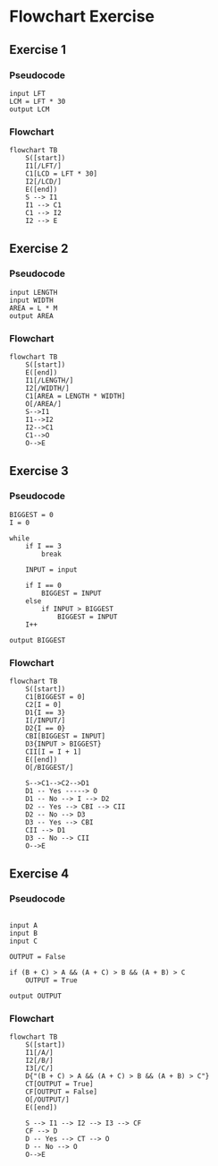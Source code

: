 # Flowchart Exercise

## Exercise 1

### Pseudocode


```
input LFT
LCM = LFT * 30
output LCM
```

### Flowchart

```mermaid
flowchart TB
    S([start])
    I1[/LFT/]
    C1[LCD = LFT * 30]
    I2[/LCD/]
    E([end])
    S --> I1
    I1 --> C1
    C1 --> I2
    I2 --> E
```

## Exercise 2

### Pseudocode

```
input LENGTH
input WIDTH
AREA = L * M
output AREA
```

### Flowchart

```mermaid
flowchart TB
    S([start])
    E([end])
    I1[/LENGTH/]
    I2[/WIDTH/]
    C1[AREA = LENGTH * WIDTH]
    O[/AREA/]
    S-->I1
    I1-->I2
    I2-->C1
    C1-->O
    O-->E
```

## Exercise 3

### Pseudocode

```
BIGGEST = 0
I = 0

while
    if I == 3
        break

    INPUT = input

    if I == 0
        BIGGEST = INPUT
    else
        if INPUT > BIGGEST
            BIGGEST = INPUT
    I++

output BIGGEST
```

### Flowchart

```mermaid
flowchart TB
    S([start])
    C1[BIGGEST = 0]
    C2[I = 0]
    D1{I == 3}
    I[/INPUT/]
    D2{I == 0}
    CBI[BIGGEST = INPUT]
    D3{INPUT > BIGGEST}
    CII[I = I + 1]
    E([end])
    O[/BIGGEST/]

    S-->C1-->C2-->D1
    D1 -- Yes -----> O
    D1 -- No --> I --> D2
    D2 -- Yes --> CBI --> CII
    D2 -- No --> D3
    D3 -- Yes --> CBI
    CII --> D1
    D3 -- No --> CII
    O-->E
```

## Exercise 4

### Pseudocode

```

input A
input B
input C

OUTPUT = False

if (B + C) > A && (A + C) > B && (A + B) > C
    OUTPUT = True

output OUTPUT
```

### Flowchart

```mermaid
flowchart TB
    S([start])
    I1[/A/]
    I2[/B/]
    I3[/C/]
    D{"(B + C) > A && (A + C) > B && (A + B) > C"}
    CT[OUTPUT = True]
    CF[OUTPUT = False]
    O[/OUTPUT/]
    E([end])

    S --> I1 --> I2 --> I3 --> CF
    CF --> D
    D -- Yes --> CT --> O
    D -- No --> O
    O-->E
```
